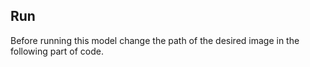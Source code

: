## Run

Before running this model change the path of the desired image in the following part of code.


